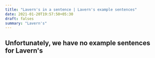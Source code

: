 ```yaml
---
title: "Lavern's in a sentence | Lavern's example sentences"
date: 2021-01-20T19:57:50+05:30
draft: falses
summary: "Lavern's"
---
```

## Unfortunately, we have no example sentences for Lavern's                 
